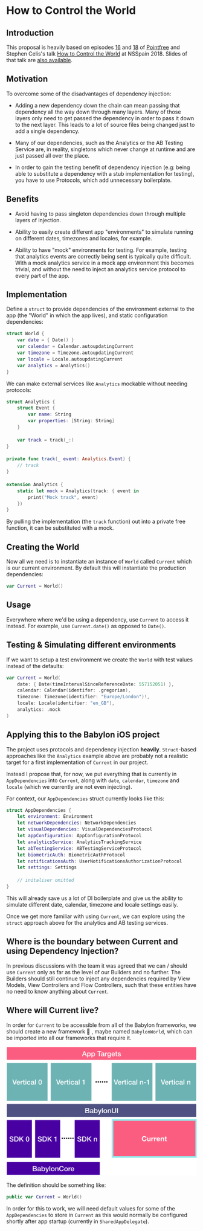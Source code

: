 
How to Control the World
========================

## Introduction

This proposal is heavily based on episodes [16](https://www.pointfree.co/episodes/ep16-dependency-injection-made-easy) and [18](https://www.pointfree.co/episodes/ep18-dependency-injection-made-comfortable) of [Pointfree](https://www.pointfree.co) and Stephen Celis's talk [How to Control the World](https://vimeo.com/291588126) at NSSpain 2018. Slides of that talk are [also available](https://speakerdeck.com/stephencelis/how-to-control-the-world).

## Motivation

To overcome some of the disadvantages of dependency injection:

* Adding a new dependency down the chain can mean passing that dependency all the way down through many layers. Many of those layers only need to get passed the dependency in order to pass it down to the next layer. This leads to a lot of source files being changed just to add a single dependency.

* Many of our dependencies, such as the Analytics or the AB Testing Service are, in reality, singletons which never change at runtime and are just passed all over the place.

* In order to gain the testing benefit of dependency injection (e.g: being able to substitute a dependency with a stub implementation for testing), you have to use Protocols, which add unnecessary boilerplate.

## Benefits

* Avoid having to pass singleton dependencies down through multiple layers of injection.

* Ability to easily create different app "environments" to simulate running on different dates, timezones and locales, for example.

* Ability to have "mock" environments for testing. For example, testing that analytics events are correctly being sent is typically quite difficult. With a mock analytics service in a mock app environment this becomes trivial, and without the need to inject an analytics service protocol to every part of the app.

## Implementation

Define a `struct` to provide dependencies of the environment external to the app (the "World" in which the app lives), and static configuration dependencies:

```swift
struct World {
    var date = { Date() }
    var calendar = Calendar.autoupdatingCurrent
    var timezone = Timezone.autoupdatingCurrent
    var locale = Locale.autoupdatingCurrent
    var analytics = Analytics()
}
```

We can make external services like `Analytics` mockable without needing protocols:

```swift
struct Analytics {
    struct Event {
        var name: String
        var properties: [String: String]
    }

    var track = track(_:)
}

private func track(_ event: Analytics.Event) {
    // track
}

extension Analytics {
    static let mock = Analytics(track: { event in
        print("Mock track", event)
    })
}
```

By pulling the implementation (the `track` function) out into a private free function, it can be substituted with a mock.

## Creating the World

Now all we need is to instantiate an instance of `World` called `Current` which is our current environment. By default this will instantiate the production dependencies:

```swift
var Current = World()
```

## Usage

Everywhere where we'd be using a dependency, use `Current` to access it instead. For example, use `Current.date()` as opposed to `Date()`.

## Testing & Simulating different environments

If we want to setup a test environment we create the `World` with test values instead of the defaults:

```swift
var Current = World(
    date: { Date(timeIntervalSinceReferenceDate: 557152051) },
    calendar: Calendar(identifer: .gregorian),
    timezone: Timezone(identifier: "Europe/London")!,
    locale: Locale(identifier: "en_GB"),
    analytics: .mock
)
```

## Applying this to the Babylon iOS project

The project uses protocols and dependency injection **heavily**. `Struct`-based approaches like the `Analytics` example above are probably not a realistic target for a first implementation of `Current` in our project.

Instead I propose that, for now, we put everything that is currently in `AppDependencies` into `Current`, along with `date`, `calendar`, `timezone` and `locale` (which we currently are not even injecting).

For context, our `AppDependencies` struct currently looks like this:

```swift
struct AppDependencies {
    let environment: Environment
    let networkDependencies: NetworkDependencies
    let visualDependencies: VisualDependenciesProtocol
    let appConfiguration: AppConfigurationProtocol
    let analyticsService: AnalyticsTrackingService
    let abTestingService: ABTestingServiceProtocol
    let biometricAuth: BiometricAuthProtocol
    let notificationsAuth: UserNotificationsAuthorizationProtocol
    let settings: Settings

    // initaliser omitted
}
```

This will already save us a lot of DI boilerplate and give us the ability to simulate different date, calendar, timezone and locale settings easily.

Once we get more familiar with using `Current`, we can explore using the `struct` approach above for the analytics and AB testing services.

## Where is the boundary between Current and using Dependency Injection?

In previous discussions with the team it was agreed that we can / should use `Current` only as far as the level of our Builders and no further. The Builders should still continue to inject any dependencies required by View Models, View Controllers and Flow Controllers, such that these entities have no need to know anything about `Current`.


## Where will Current live?

In order for `Current` to be accessible from all of the Babylon frameworks, we should create a new framework 🙈 , maybe named `BabylonWorld`, which can be imported into all our frameworks that require it.

<p align="center">
<img src="arch.png" width="596">
</p>

The definition should be something like:

```swift
public var Current = World()
```

In order for this to work, we will need default values for some of the `AppDependencies` to store in `Current` as this would normally be configured shortly after app startup (currently in `SharedAppDelegate`).
